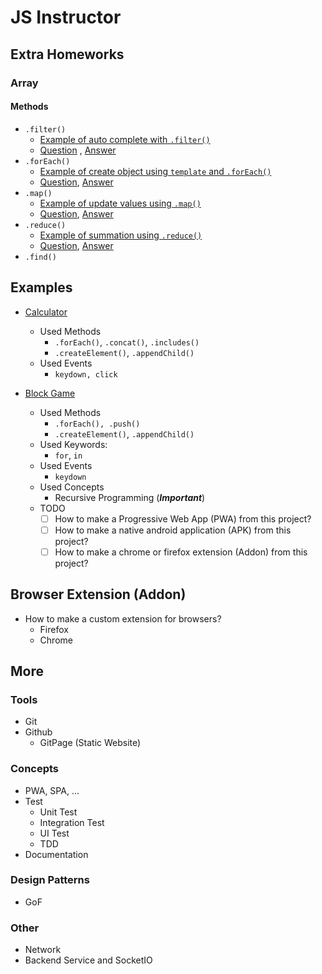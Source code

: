 # JS Instructor
## Extra Homeworks
### Array
#### Methods
- `.filter()`
    - [Example of auto complete with `.filter()`](concepts/array/js-array-filter-example.html) 
    - [Question](concepts/array/js-array-filter-question.html) , [Answer](concepts/array/js-array-filter-answer.html)
- `.forEach()`
    - [Example of create object using `template` and `.forEach()`](concepts/array/js-array-foreach-example.html)
    - [Question](concepts/array/js-array-foreach-question.html), [Answer](concepts/array/js-array-foreach-answer.html)
- `.map()`
    - [Example of update values using `.map()`](concepts/array/js-array-map-example.html)
    - [Question](concepts/array/js-array-map-question.html), [Answer](concepts/array/js-array-map-answer.html)
- `.reduce()`
    - [Example of summation using `.reduce()`](concepts/array/js-array-reduce-example.html)
    - [Question](concepts/array/js-array-reduce-question.html), [Answer](concepts/array/js-array-reduce-answer.html)
- `.find()`
    <!-- - [Example of `.find()` item in array](concepts/array/js-array-find-example.html) -->



## Examples
- [Calculator](concepts/array/js-example-calculator.html)
    - Used Methods
        - `.forEach()`, `.concat()`, `.includes()`
        - `.createElement()`, `.appendChild()`
    - Used Events
        - `keydown, click`

- [Block Game](concepts/array/js-example-block-game.html)
    - Used Methods
        - `.forEach(), .push()`
        - `.createElement()`, `.appendChild()`
    - Used Keywords:
        - `for`, `in`
    - Used Events
        - `keydown`
    - Used Concepts
        - Recursive Programming (***Important***)
    - TODO
        - [ ] How to make a Progressive Web App (PWA) from this project?
        - [ ] How to make a native android application (APK) from this project?
        - [ ] How to make a chrome or firefox extension (Addon) from this project?

## Browser Extension (Addon)
- How to make a custom extension for browsers?
    - Firefox
    - Chrome


## More
### Tools
- Git
- Github
    - GitPage (Static Website)
### Concepts
- PWA, SPA, ...
- Test
    - Unit Test
    - Integration Test
    - UI Test
    - TDD
- Documentation
### Design Patterns
- GoF
### Other
- Network
- Backend Service and SocketIO